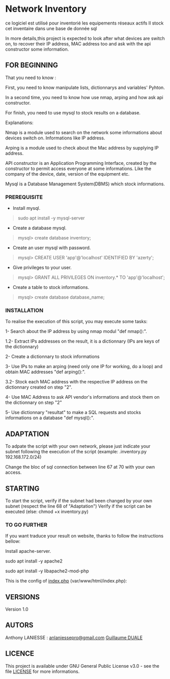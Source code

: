 # Network Inventory

ce logiciel est utilisé pour inventorié les equipements réseaux actifs
Il stock cet inventaire dans une base de donnée sql

In more details,this project is expected to look after what devices are switch on, to recover their IP address, MAC address too and ask with the api constructor some information.
 
## FOR BEGINNING

That you need to know : 

First, you need to know manipulate lists, dictionnarys and variables' Pyhton.

In a second time, you need to know how use nmap, arping and how ask api constructor.

For finish, you need to use mysql to stock results on a database.

Explanations:

Nmap is a module used to search on the network some informations about devices switch on. Informations like IP address. 

Arping is a module used to check about the Mac address by supplying IP address.

API constructor is an Application Programming Interface, created by the constructor to permit access everyone at some informations. Like the company of the device, date, version of the equipment etc.  

Mysql is a Database Management System(DBMS)  which stock informations.

### PREREQUISITE

- Install mysql.

> sudo apt install -y mysql-server

- Create a database mysql.

> mysql> create database inventory;

- Create an user mysql with password.

> mysql> CREATE USER 'app'@'localhost' IDENTIFIED BY 'azerty';

- Give privileges to your user.

> mysql> GRANT ALL PRIVILEGES ON inventory.* TO 'app'@'localhost';

- Create a table to stock informations.

> mysql> create database database_name;

### INSTALLATION
To realise the execution of this script, you may execute some tasks:

1- Search about the IP address by using nmap modul "def nmap():".

1.2- Extract IPs addresses on the result, it is a dictionnary (IPs are keys of the dictionnary)

2- Create a dictionnary to stock informations

3- Use IPs to make an arping (need only one IP for working, do a loop) and obtain MAC addresses "def arping():".

3.2- Stock each MAC address with the respective IP address on the dictionnary created on step "2".

4- Use MAC Address to ask API vendor's informations and stock them on the dictionnary on step "2"

5- Use dictionnary "resultat" to make a SQL requests and stocks informations on a database "def mysql():".

## ADAPTATION
To adpate the script with your own network, please just indicate your subnet following the execution of the script (example: .inventory.py 192.168.172.0/24) 

Change the bloc of sql connection between line 67 at 70 with your own access.

## STARTING
To start the script, verify if the subnet had been changed by your own subnet (respect the line 68 of "Adaptation")
Verify if the script can be executed (else: chmod +x inventory.py)

### TO GO FURTHER
If you want traduce your result on website, thanks to follow the instructions bellow: 

Install apache-server.

sudo apt install -y apache2

sudo apt install -y libapache2-mod-php

This is the config of [index.php](index.php) (var/www/html/index.php):

## VERSIONS
Version 1.0

## AUTORS
Anthony LANIESSE : anlaniessepro@gmail.com
[Guillaume DUALE](https://github.com/tazou)

## LICENCE
This project is available under GNU General Public License v3.0 - see the file [LICENSE](LICENSE) for more informations.

